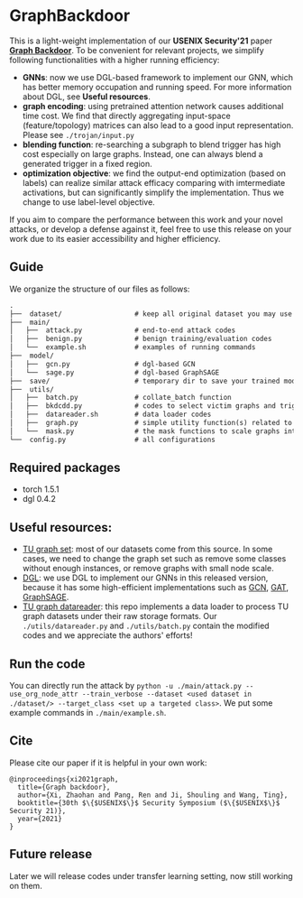 # GraphBackdoor

This is a light-weight implementation of our **USENIX Security'21** paper **[Graph Backdoor](https://arxiv.org/abs/2006.11890)**. To be convenient for relevant projects, we simplify following functionalities with a higher running efficiency:

- **GNNs**: now we use DGL-based framework to implement our GNN, which has better memory occupation and running speed. For more information about DGL, see **Useful resources**.
- **graph encoding**: using pretrained attention network causes additional time cost. We find that directly aggregating input-space (feature/topology) matrices can also lead to a good input representation. Please see `./trojan/input.py`
- **blending function**: re-searching a subgraph to blend trigger has high cost especially on large graphs. Instead, one can always blend a generated trigger in a fixed region.
- **optimization objective**: we find the output-end optimization (based on labels) can realize similar attack efficacy comparing with imtermediate activations, but can significantly simplify the implementation. Thus we change to use label-level objective.

If you aim to compare the performance between this work and your novel attacks, or develop a defense against it, feel free to use this release on your work due to its easier accessibility and higher efficiency.

## Guide

We organize the structure of our files as follows:
```latex
.
├──  dataset/                  # keep all original dataset you may use
├──  main/
│   ├──  attack.py             # end-to-end attack codes
│   ├──  benign.py             # benign training/evaluation codes
│   └──  example.sh            # examples of running commands
├──  model/
│   ├──  gcn.py                # dgl-based GCN
│   └──  sage.py               # dgl-based GraphSAGE
├──  save/                     # temporary dir to save your trained models/perturbed data
├──  utils/
│   ├──  batch.py              # collate_batch function
│   ├──  bkdcdd.py             # codes to select victim graphs and trigger regions
│   ├──  datareader.sh         # data loader codes
│   ├──  graph.py              # simple utility function(s) related to graph processing
│   └──  mask.py               # the mask functions to scale graphs into same size or scale back
└──  config.py                 # all configurations            

```

## Required packages
- torch   1.5.1
- dgl     0.4.2


## Useful resources:
- [TU graph set](https://ls11-www.cs.tu-dortmund.de/staff/morris/graphkerneldatasets): most of our datasets come from this source. In some cases, we need to change the graph set such as remove some classes without enough instances, or remove graphs with small node scale.
- [DGL](https://docs.dgl.ai): we use DGL to implement our GNNs in this released version, because it has some high-efficient implementations such as [GCN](https://docs.dgl.ai/en/0.6.x/tutorials/models/1_gnn/1_gcn.html), [GAT](https://docs.dgl.ai/en/0.4.x/tutorials/models/1_gnn/9_gat.html), [GraphSAGE](https://github.com/dmlc/dgl/blob/master/examples/pytorch/graphsage/model.py).
- [TU graph datareader](https://github.com/bknyaz/graph_nn/blob/master/graph_unet.py): this repo implements a data loader to process TU graph datasets under their raw storage formats. Our `./utils/datareader.py` and `./utils/batch.py` contain the modified codes and we appreciate the authors' efforts!


## Run the code
You can directly run the attack by `python -u ./main/attack.py --use_org_node_attr --train_verbose --dataset <used dataset in ./dataset/> --target_class <set up a targeted class>`. We put some example commands in   `./main/example.sh`.


## Cite
Please cite our paper if it is helpful in your own work:
```
@inproceedings{xi2021graph,
  title={Graph backdoor},
  author={Xi, Zhaohan and Pang, Ren and Ji, Shouling and Wang, Ting},
  booktitle={30th $\{$USENIX$\}$ Security Symposium ($\{$USENIX$\}$ Security 21)},
  year={2021}
}
```


## Future release
Later we will release codes under transfer learning setting, now still working on them.